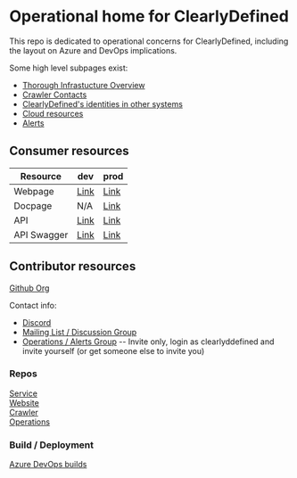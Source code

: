 # Operational home for ClearlyDefined

This repo is dedicated to operational concerns for ClearlyDefined, including the layout on Azure and DevOps implications.

Some high level subpages exist:  
* [Thorough Infrastucture Overview](./overview.md)
* [Crawler Contacts](./crawler-contacts.md)
* [ClearlyDefined's identities in other systems](./clearly-defined-identities.md)  
* [Cloud resources](./cloud-resources.md)
* [Alerts](./alerts.md)  

## Consumer resources
| Resource | dev | prod |
| -- | -- | --
| Webpage | [Link](https://dev.clearlydefined.io) | [Link](https://clearlydefined.io) | 
| Docpage | N/A | [Link](https://docs.clearlydefined.io/) |
| API | [Link](https://dev-api.clearlydefined.io/) | [Link](https://api.clearlydefined.io/)
| API Swagger | [Link](https://dev-api.clearlydefined.io/api-docs/) | [Link](https://api.clearlydefined.io/api-docs/)

## Contributor resources
[Github Org](https://github.com/clearlydefined)  

Contact info:   
* [Discord](https://discord.gg/wEzHJku)
* [Mailing List / Discussion Group](https://groups.google.com/forum/#!forum/clearlydefined)
* [Operations / Alerts Group](https://groups.google.com/forum/#!forum/clearlydefinedsupport) -- Invite only, login as clearlyddefined and invite yourself (or get someone else to invite you)

### Repos  
[Service](https://github.com/clearlydefined/service)  
[Website](https://github.com/clearlydefined/website)  
[Crawler](https://github.com/clearlydefined/crawler)  
[Operations](https://github.com/clearlydefined/operations)

### Build / Deployment
[Azure DevOps builds](https://dev.azure.com/clearlydefined/ClearlyDefined/_build)
